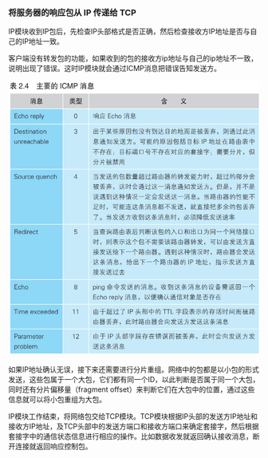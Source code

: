### 将服务器的响应包从 IP 传递给 TCP

IP模块收到IP包后，先检查IP头部格式是否正确，然后检查接收方IP地址是否与自己的IP地址一致。

客户端没有转发包的功能，如果收到的包的接收方ip地址与自己的ip地址不一致，说明出现了错误。这时IP模块就会通过ICMP消息把错误告知发送方。

![ICMP](img/imageB0.png)

如果IP地址确认无误，接下来还需要进行分片重组。网络中的包都是以小包的形式发送，这些包属于一个大包，它们都有同一个ID，以此判断是否属于同一个大包，同时还有分片偏移量（fragment offset）来判断它们在大包中的位置，通过这些信息就可以将小包重组为大包。

IP模块工作结束，将网络包交给TCP模块。TCP模块根据IP头部的发送方IP地址和接收方IP地址，及TCP头部中的发送方端口和接收方端口来确定套接字，然后根据套接字中的通信状态信息进行相应的操作。比如数据收发就返回确认接收消息，断开连接就返回响应控制包。

